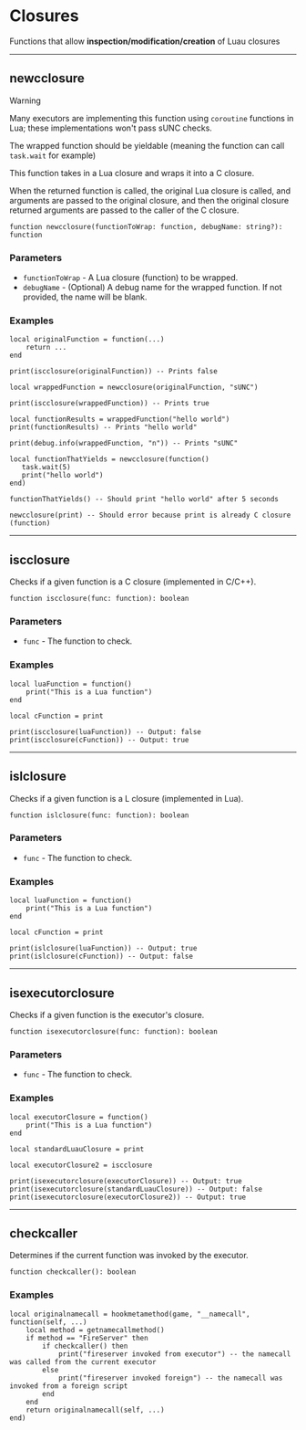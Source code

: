# Closures

Functions that allow **inspection/modification/creation** of Luau closures

---

## newcclosure

> [!WARNING]
> Many executors are implementing this function using `coroutine` functions in Lua; these implementations won't pass sUNC checks.
>
> The wrapped function should be yieldable (meaning the function can call `task.wait` for example)

This function takes in a Lua closure and wraps it into a C closure.

When the returned function is called, the original Lua closure is called, and arguments are passed to the original closure, and then the original closure returned arguments are passed to the caller of the C closure.

```luau
function newcclosure(functionToWrap: function, debugName: string?): function
```

### Parameters

- `functionToWrap` - A Lua closure (function) to be wrapped.
- `debugName` - (Optional) A debug name for the wrapped function. If not provided, the name will be blank.

### Examples

```luau
local originalFunction = function(...)
    return ...
end

print(iscclosure(originalFunction)) -- Prints false

local wrappedFunction = newcclosure(originalFunction, "sUNC")

print(iscclosure(wrappedFunction)) -- Prints true

local functionResults = wrappedFunction("hello world")
print(functionResults) -- Prints "hello world"

print(debug.info(wrappedFunction, "n")) -- Prints "sUNC"
```

```luau
local functionThatYields = newcclosure(function()
   task.wait(5)
   print("hello world")
end)

functionThatYields() -- Should print "hello world" after 5 seconds
```

```luau
newcclosure(print) -- Should error because print is already C closure (function)
```

---

## iscclosure

Checks if a given function is a C closure (implemented in C/C++).

```luau
function iscclosure(func: function): boolean
```

### Parameters

- `func` - The function to check.

### Examples

```luau
local luaFunction = function()
    print("This is a Lua function")
end

local cFunction = print

print(iscclosure(luaFunction)) -- Output: false
print(iscclosure(cFunction)) -- Output: true
```

---

## islclosure

Checks if a given function is a L closure (implemented in Lua).

```luau
function islclosure(func: function): boolean
```

### Parameters

- `func` - The function to check.

### Examples

```luau
local luaFunction = function()
    print("This is a Lua function")
end

local cFunction = print

print(islclosure(luaFunction)) -- Output: true
print(islclosure(cFunction)) -- Output: false
```

---

## isexecutorclosure

Checks if a given function is the executor's closure.

```luau
function isexecutorclosure(func: function): boolean
```

### Parameters

- `func` - The function to check.

### Examples

```luau
local executorClosure = function()
    print("This is a Lua function")
end

local standardLuauClosure = print

local executorClosure2 = iscclosure

print(isexecutorclosure(executorClosure)) -- Output: true
print(isexecutorclosure(standardLuauClosure)) -- Output: false
print(isexecutorclosure(executorClosure2)) -- Output: true
```

---

## checkcaller

Determines if the current function was invoked by the executor.

```luau
function checkcaller(): boolean
```

### Examples

```luau
local originalnamecall = hookmetamethod(game, "__namecall", function(self, ...)
    local method = getnamecallmethod()
    if method == "FireServer" then
        if checkcaller() then
            print("fireserver invoked from executor") -- the namecall was called from the current executor
        else
            print("fireserver invoked foreign") -- the namecall was invoked from a foreign script
        end
    end
    return originalnamecall(self, ...)
end)
```
